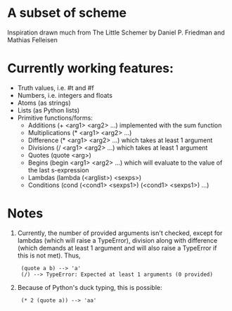 # A subset of scheme #
Inspiration drawn much from The Little Schemer by Daniel P. Friedman and Mathias Felleisen

# Currently working features: #
+ Truth values, i.e. #t and #f
+ Numbers, i.e. integers and floats
+ Atoms (as strings)
+ Lists (as Python lists)
+ Primitive functions/forms:
    + Additions (+ &lt;arg1&gt; &lt;arg2&gt; ...) implemented with the sum function
    + Multiplications (\* &lt;arg1&gt; &lt;arg2&gt; ...)
    + Difference (\* &lt;arg1&gt; &lt;arg2&gt; ...) which takes at least 1 argument
    + Divisions (/ &lt;arg1&gt; &lt;arg2&gt; ...) which takes at least 1 argument
    + Quotes (quote &lt;arg&gt;)
    + Begins (begin &lt;arg1&gt; &lt;arg2&gt; ...) which will evaluate to the value of the last s-expression
    + Lambdas (lambda (&lt;arglist&gt;) &lt;sexps&gt;)
    + Conditions (cond (&lt;cond1&gt; &lt;sexps1&gt;) (&lt;cond1&gt; &lt;sexps1&gt;) ...)

# Notes #
1. Currently, the number of provided arguments isn't checked, except for lambdas (which will raise a TypeError), division along with difference (which demands at least 1 argument and will also raise a TypeError if this is not met). Thus,  

        (quote a b) --> 'a'
        (/) --> TypeError: Expected at least 1 arguments (0 provided)
2. Because of Python's duck typing, this is possible:  

        (* 2 (quote a)) --> 'aa'
